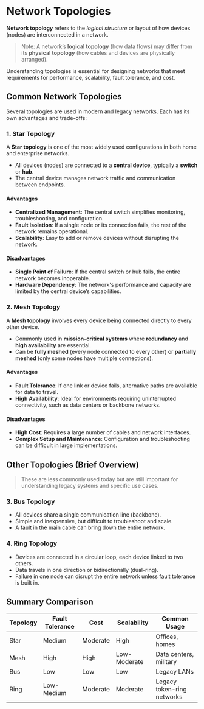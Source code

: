 # Network Topologies

**Network topology** refers to the _logical structure_ or layout of how devices (nodes) are interconnected in a network.

> Note: A network’s **logical topology** (how data flows) may differ from its **physical topology** (how cables and devices are physically arranged).

Understanding topologies is essential for designing networks that meet requirements for performance, scalability, fault tolerance, and cost.

## Common Network Topologies

Several topologies are used in modern and legacy networks. Each has its own advantages and trade-offs:

### 1. Star Topology

A **Star topology** is one of the most widely used configurations in both home and enterprise networks.

- All devices (nodes) are connected to a **central device**, typically a **switch** or **hub**.
- The central device manages network traffic and communication between endpoints.

#### Advantages

- **Centralized Management**: The central switch simplifies monitoring, troubleshooting, and configuration.
- **Fault Isolation**: If a single node or its connection fails, the rest of the network remains operational.
- **Scalability**: Easy to add or remove devices without disrupting the network.

#### Disadvantages

- **Single Point of Failure**: If the central switch or hub fails, the entire network becomes inoperable.
- **Hardware Dependency**: The network's performance and capacity are limited by the central device’s capabilities.


### 2. Mesh Topology

A **Mesh topology** involves every device being connected directly to every other device.

- Commonly used in **mission-critical systems** where **redundancy** and **high availability** are essential.
- Can be **fully meshed** (every node connected to every other) or **partially meshed** (only some nodes have multiple connections).

#### Advantages

- **Fault Tolerance**: If one link or device fails, alternative paths are available for data to travel.
- **High Availability**: Ideal for environments requiring uninterrupted connectivity, such as data centers or backbone networks.

#### Disadvantages

- **High Cost**: Requires a large number of cables and network interfaces.
- **Complex Setup and Maintenance**: Configuration and troubleshooting can be difficult in large implementations.


## Other Topologies (Brief Overview)

> These are less commonly used today but are still important for understanding legacy systems and specific use cases.

### 3. Bus Topology

- All devices share a single communication line (backbone).
- Simple and inexpensive, but difficult to troubleshoot and scale.
- A fault in the main cable can bring down the entire network.

### 4. Ring Topology

- Devices are connected in a circular loop, each device linked to two others.
- Data travels in one direction or bidirectionally (dual-ring).
- Failure in one node can disrupt the entire network unless fault tolerance is built in.

## Summary Comparison

| Topology | Fault Tolerance | Cost     | Scalability  | Common Usage               |
| -------- | --------------- | -------- | ------------ | -------------------------- |
| Star     | Medium          | Moderate | High         | Offices, homes             |
| Mesh     | High            | High     | Low-Moderate | Data centers, military     |
| Bus      | Low             | Low      | Low          | Legacy LANs                |
| Ring     | Low-Medium      | Moderate | Moderate     | Legacy token-ring networks |

